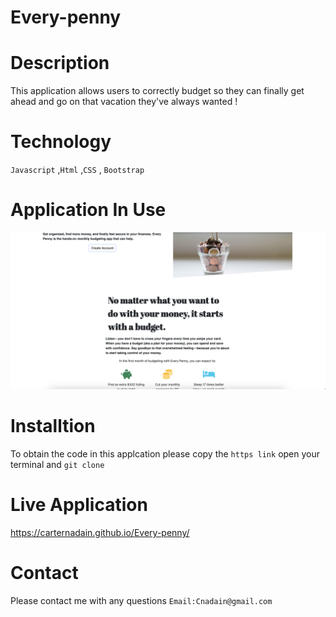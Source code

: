 # Every-penny


# Description 
This application allows users to correctly budget so they can finally get ahead and go on that vacation they've always wanted !


# Technology 
`Javascript` ,`Html` ,`CSS` , `Bootstrap`


# Application In Use
![Screen Shot of the App in use](/assets/images/front-page.png)



# Installtion 
To obtain the code in this applcation please copy the `https link` open your terminal and `git clone`


# Live Application 
https://carternadain.github.io/Every-penny/


# Contact 
Please contact me with any questions `Email:Cnadain@gmail.com`